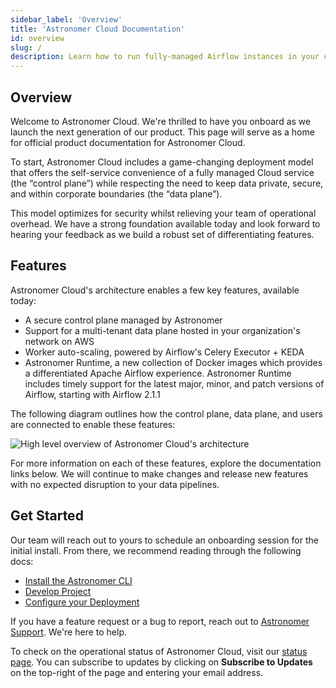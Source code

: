 ```yaml
---
sidebar_label: 'Overview'
title: 'Astronomer Cloud Documentation'
id: overview
slug: /
description: Learn how to run fully-managed Airflow instances in your cloud.
---
```


## Overview

Welcome to Astronomer Cloud. We're thrilled to have you onboard as we launch the next generation of our product. This page will serve as a home for official product documentation for Astronomer Cloud.

To start, Astronomer Cloud includes a game-changing deployment model that offers the self-service convenience of a fully managed Cloud service (the “control plane”) while respecting the need to keep data private, secure, and within corporate boundaries (the “data plane”).

This model optimizes for security whilst relieving your team of operational overhead. We have a strong foundation available today and look forward to hearing your feedback as we build a robust set of differentiating features.

## Features

Astronomer Cloud's architecture enables a few key features, available today:

- A secure control plane managed by Astronomer
- Support for a multi-tenant data plane hosted in your organization's network on AWS
- Worker auto-scaling, powered by Airflow's Celery Executor + KEDA
- Astronomer Runtime, a new collection of Docker images which provides a differentiated Apache Airflow experience. Astronomer Runtime includes timely support for the latest major, minor, and patch versions of Airflow, starting with Airflow 2.1.1

The following diagram outlines how the control plane, data plane, and users are connected to enable these features:

<div class="text--center">
  <img src="/img/docs/architecture-overview.png" alt="High level overview of Astronomer Cloud's architecture" />
</div>

For more information on each of these features, explore the documentation links below. We will continue to make changes and release new features with no expected disruption to your data pipelines.

## Get Started

Our team will reach out to yours to schedule an onboarding session for the initial install. From there, we recommend reading through the following docs:

- [Install the Astronomer CLI](install-cli)
- [Develop Project](develop-project)
- [Configure your Deployment](configure-deployment)

If you have a feature request or a bug to report, reach out to [Astronomer Support](https://support.astronomer.io). We're here to help.

To check on the operational status of Astronomer Cloud, visit our [status page](https://cloud-status.astronomer.io). You can subscribe to updates by clicking on **Subscribe to Updates** on the top-right of the page and entering your email address.
